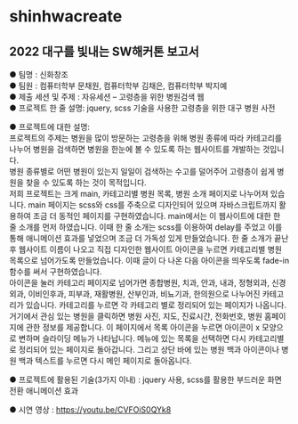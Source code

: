 # shinhwacreate
**2022 대구를 빛내는 SW해커톤 보고서**
-------------------------------------

● 팀명 : 신화창조<br>
● 팀원 : 컴퓨터학부 문채원, 컴퓨터학부 김채은, 컴퓨터학부 박지예<br>
● 제출 세션 및 주제 : 자유세션 – 고령층을 위한 병원검색 웹<br>
● 프로젝트 한 줄 설명: jquery, scss 기술을 사용한 고령층을 위한 대구 병원 사전

● 프로젝트에 대한 설명: <br>
 프로젝트의 주제는 병원을 많이 방문하는 고령층을 위해 병원 종류에 따라 카테고리를 나누어 병원을 검색하면 병원을 한눈에 볼 수 있도록 하는 웹사이트를 개발하는 것입니다.<br>
 병원 종류별로 어떤 병원이 있는지 일일이 검색하는 수고를 덜어주어 고령층이 쉽게 병원을 찾을 수 있도록 하는 것이 목적입니다.<br>
 저희 프로젝트는 크게 main, 카테고리별 병원 목록, 병원 소개 페이지로 나누어져 있습니다.
 main 페이지는 scss와 css를 주축으로 디자인되어 있으며 자바스크립트까지 활용하여 조금 더 동적인 페이지를 구현하였습니다. main에서는 이 웹사이트에 대한 한 줄 소개를 먼저 하였습니다. 이때 한 줄 소개는 scss를 이용하여 delay를 주었고 이를 통해 애니메이션 효과를 넣었으며 조금 더 가독성 있게 만들었습니다. 한 줄 소개가 끝난 후 웹사이트 이름이 나오고 직접 디자인한 웹사이트 아이콘을 누르면 카테고리별 병원 목록으로 넘어가도록 만들었습니다. 이때 글이 다 나온 다음 아이콘을 띄우도록 fade-in 함수를 써서 구현하였습니다.<br>
 아이콘을 눌러 카테고리 페이지로 넘어가면 종합병원, 치과, 안과, 내과, 정형외과, 신경외과, 이비인후과, 피부과, 재활병원, 산부인과, 비뇨기과, 한의원으로 나누어진 카테고리가 있습니다.
카테고리를 누르면 각 카테고리 별로 정리되어 있는 페이지가 나옵니다. 거기에서 관심 있는 병원을 클릭하면 병원 사진, 지도, 진료시간, 전화번호, 병원 홈페이지에 관한 정보를 제공합니다.
이 페이지에서 목록 아이콘을 누르면 아이콘이 x 모양으로 변하며 슬라이딩 메뉴가 나타납니다. 메뉴에 있는 목록을 선택하면 다시 카테고리별로 정리되어 있는 페이지로 돌아갑니다. 그리고 상단 바에 있는 병원 백과 아이콘이나 병원 백과 텍스트를 누르면 다시 메인 페이지로 돌아옵니다.



● 프로젝트에 활용된 기술(3가지 이내) :
 jquery 사용, scss를 활용한 부드러운 화면 전환 애니메이션 효과

● 시연 영상 : <https://youtu.be/CVFOiS0QYk8>
